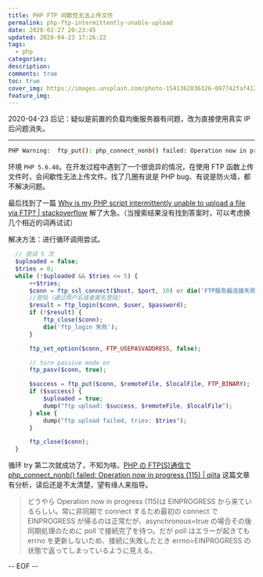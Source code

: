 ```yaml
---
title: PHP FTP 间歇性无法上传文件
permalink: php-ftp-intermittently-unable-upload
date: 2020-02-27 20:23:45
updated: 2020-04-23 17:26:22
tags:
  - php
categories:
description:
comments: true
toc: true
cover_img: https://images.unsplash.com/photo-1541362036326-097742faf412?ixlib=rb-1.2.1&ixid=eyJhcHBfaWQiOjEyMDd9&auto=format&fit=crop&w=640&q=80
feature_img:
---
```


2020-04-23 后记：疑似是前置的负载均衡服务器有问题，改为直接使用真实 IP 后问题消失。

---

```bash
PHP Warning:  ftp_put(): php_connect_nonb() failed: Operation now in progress (115) in ...
```

<!-- more -->

环境 `PHP 5.6.40`。在开发过程中遇到了一个很诡异的情况，在使用 FTP 函数上传文件时，会间歇性无法上传文件。找了几圈有说是 PHP bug、有说是防火墙，都不解决问题。

最后找到了一篇 [Why is my PHP script intermittently unable to upload a file via FTP? | stackoverflow](https://stackoverflow.com/questions/42439316/why-is-my-php-script-intermittently-unable-to-upload-a-file-via-ftp) 解了大急。（当搜索结果没有找到答案时，可以考虑换几个相近的词再试试）

解决方法：进行循环调用尝试。

```php
  // 尝试 5 次
  $uploaded = false;
  $tries = 0;
  while (!$uploaded && $tries <= 5) {
      ++$tries;
      $conn = ftp_ssl_connect($host, $port, 10) or die('FTP服务器连接失败');
      //登陆（通过用户名或者匿名登陆）
      $result = ftp_login($conn, $user, $password);
      if (!$result) {
          ftp_close($conn);
          die('ftp_login 失败');
      }

      ftp_set_option($conn, FTP_USEPASVADDRESS, false);

      // turn passive mode on
      ftp_pasv($conn, true);

      $success = ftp_put($conn, $remoteFile, $localFile, FTP_BINARY);
      if ($success) {
          $uploaded = true;
          dump("ftp upload: $success, $remoteFile, $localFile");
      } else {
          dump("ftp upload failed, tries: $tries");
      }

      ftp_close($conn);
  }
```

循环 try 第二次就成功了，不知为啥。[PHP の FTP(S)通信で php_connect_nonb() failed: Operation now in progress (115) | qiita](https://qiita.com/skawata/items/96895fe4eb5e6bbbf92c) 这篇文章有分析，读后还是不太清楚，望有缘人来指导。

> どうやら Operation now in progress (115)は EINPROGRESS から来ているらしい。常に非同期で connect するため最初の connect で EINPROGRESS が帰るのは正常だが、asynchronous=true の場合その後同期処理のために poll で接続完了を待つ。だが poll はエラーが起きても errno を更新しないため、接続に失敗したとき errno=EINPROGRESS の状態で返ってしまっているように見える。

-- EOF --
